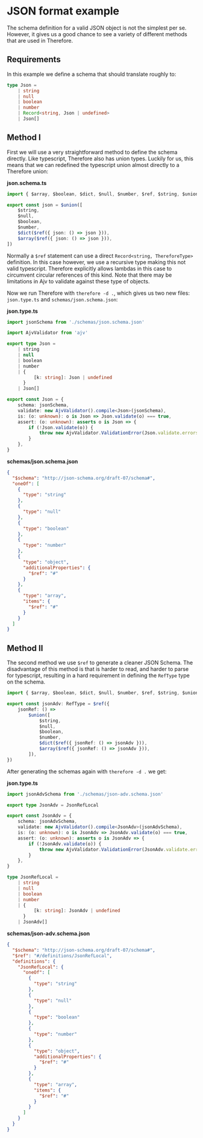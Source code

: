 # JSON format example
The schema definition for a valid JSON object is not the simplest per se. However, it gives us a good chance
to see a variety of different methods that are used in Therefore.

## Requirements
In this example we define a schema that should translate roughly to:

```ts
type Json =
    | string
    | null
    | boolean
    | number
    | Record<string, Json | undefined>
    | Json[]
```

## Method I
First we will use a very straightforward method to define the schema directly. Like typescript, Therefore also has union types.
Luckily for us, this means that we can redefined the typescript union almost directly to a Therefore union:

**json.schema.ts**
```ts
import { $array, $boolean, $dict, $null, $number, $ref, $string, $union } from '@zefiros/therefore'

export const json = $union([
    $string,
    $null,
    $boolean,
    $number,
    $dict($ref({ json: () => json })),
    $array($ref({ json: () => json })),
])
```

Normally a `$ref` statement can use a direct `Record<string, ThereforeType>` definition. In this case however, we use a recursive type 
making this not valid typescript. Therefore explicitly allows lambdas in this case to circumvent circular references of this kind. Note
that there may be limitations in Ajv to validate against these type of objects.

Now we run Therefore with `therefore -d .`, which gives us two new files: `json.type.ts` and `schemas/json.schema.json`:

**json.type.ts**
```ts
import jsonSchema from './schemas/json.schema.json'

import AjvValidator from 'ajv'

export type Json =
    | string
    | null
    | boolean
    | number
    | {
          [k: string]: Json | undefined
      }
    | Json[]

export const Json = {
    schema: jsonSchema,
    validate: new AjvValidator().compile<Json>(jsonSchema),
    is: (o: unknown): o is Json => Json.validate(o) === true,
    assert: (o: unknown): asserts o is Json => {
        if (!Json.validate(o)) {
            throw new AjvValidator.ValidationError(Json.validate.errors ?? [])
        }
    },
}
```

**schemas/json.schema.json**
```json
{
  "$schema": "http://json-schema.org/draft-07/schema#",
  "oneOf": [
    {
      "type": "string"
    },
    {
      "type": "null"
    },
    {
      "type": "boolean"
    },
    {
      "type": "number"
    },
    {
      "type": "object",
      "additionalProperties": {
        "$ref": "#"
      }
    },
    {
      "type": "array",
      "items": {
        "$ref": "#"
      }
    }
  ]
}

```

## Method II
The second method we use `$ref` to generate a cleaner JSON Schema. The disadvantage of this method is that
is harder to read, and harder to parse for typescript, resulting in a hard requirement in defining the `RefType`
type on the schema.

```ts
import { $array, $boolean, $dict, $null, $number, $ref, $string, $union, RefType } from '@zefiros/therefore'

export const jsonAdv: RefType = $ref({
    jsonRef: () =>
        $union([
            $string,
            $null,
            $boolean,
            $number,
            $dict($ref({ jsonRef: () => jsonAdv })),
            $array($ref({ jsonRef: () => jsonAdv })),
        ]),
})
```

After generating the schemas again with `therefore -d .` we get:

**json.type.ts**
```ts
import jsonAdvSchema from './schemas/json-adv.schema.json'

export type JsonAdv = JsonRefLocal

export const JsonAdv = {
    schema: jsonAdvSchema,
    validate: new AjvValidator().compile<JsonAdv>(jsonAdvSchema),
    is: (o: unknown): o is JsonAdv => JsonAdv.validate(o) === true,
    assert: (o: unknown): asserts o is JsonAdv => {
        if (!JsonAdv.validate(o)) {
            throw new AjvValidator.ValidationError(JsonAdv.validate.errors ?? [])
        }
    },
}

type JsonRefLocal =
    | string
    | null
    | boolean
    | number
    | {
          [k: string]: JsonAdv | undefined
      }
    | JsonAdv[]
```

**schemas/json-adv.schema.json**
```json
{
  "$schema": "http://json-schema.org/draft-07/schema#",
  "$ref": "#/definitions/JsonRefLocal",
  "definitions": {
    "JsonRefLocal": {
      "oneOf": [
        {
          "type": "string"
        },
        {
          "type": "null"
        },
        {
          "type": "boolean"
        },
        {
          "type": "number"
        },
        {
          "type": "object",
          "additionalProperties": {
            "$ref": "#"
          }
        },
        {
          "type": "array",
          "items": {
            "$ref": "#"
          }
        }
      ]
    }
  }
}

```